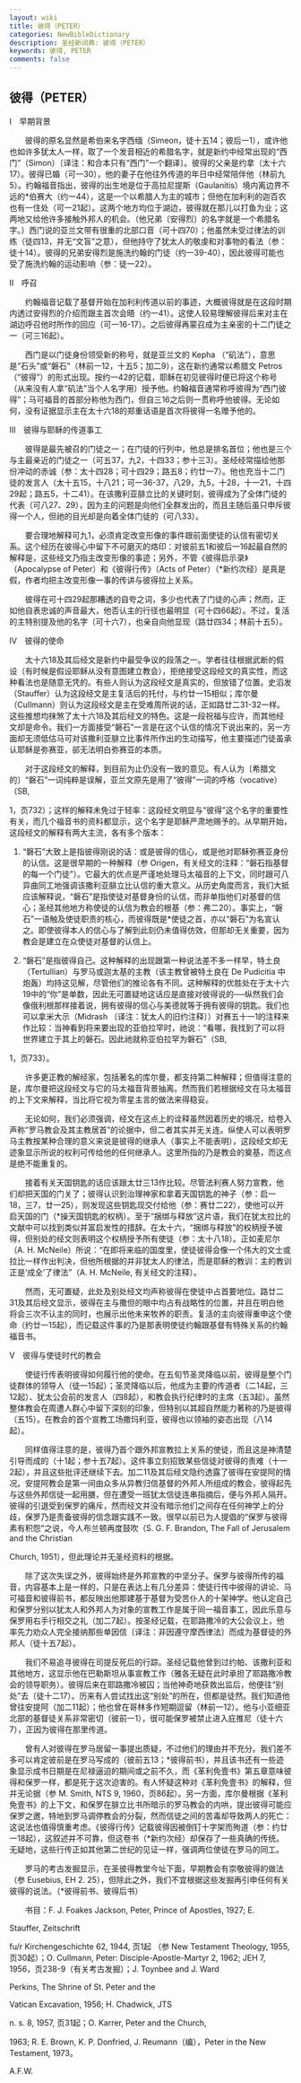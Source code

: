 ```yaml
---
layout: wiki
title: 彼得（PETER）
categories: NewBibleDictionary
description: 圣经新词典: 彼得（PETER）
keywords: 彼得, PETER
comments: false
---
```


## 彼得（PETER）

Ⅰ　早期背景

　　彼得的原名显然是希伯来名字西缅（Simeon，徒十五14；彼后一1），或许他也如许多犹太人一样，取了一个发音相近的希腊名字，就是新约中经常出现的“西门”（Simon）〔译注：和合本只有“西门”一个翻译〕。彼得的父亲是约拿（太十六17）。彼得已婚（可一30），他的妻子在他往外传道的年日中经常陪伴他（林前九5）。约翰福音指出，彼得的出生地是位于高拉尼提斯（Gaulanitis）境内离边界不远的*伯赛大（约一44），这是一个以希腊人为主的城市；但他在加利利的迦百农也有一住处（可一21起）。这两个地方均位于湖边，彼得就在那儿以打鱼为业；这两地又给他许多接触外邦人的机会。（他兄弟〔安得烈〕的名字就是一个希腊名字。）西门说的亚兰文带有很重的北部口音（可十四70）；他虽然未受过律法的训练（徒四13，并无“文盲”之意），但他持守了犹太人的敬虔和对事物的看法（参：徒十14）。彼得的兄弟安得烈是施洗约翰的门徒（约一39-40），因此彼得可能也受了施洗约翰的运动影响（参：徒一22）。

Ⅱ　呼召

　　约翰福音记载了基督开始在加利利传道以前的事迹，大概彼得就是在这段时期内透过安得烈的介绍而跟主首次会晤（约一41）。这使人较易理解彼得后来对主在湖边呼召他时所作的回应（可一16-17）。之后彼得再蒙召成为主亲密的十二门徒之一（可三16起）。

　　西门是以门徒身份领受新的称号，就是亚兰文的 Kepha （“矶法”），意思是“石头”或“磐石”（林前一12，十五5；加二9），这在新约通常以希腊文 Petros （“彼得”）的形式出现。按约一42的记载，耶稣在初见彼得时便已将这个称号（从来没有人拿“矶法”当个人名字用）授予他。约翰福音通常称呼彼得为“西门彼得”；马可福音的首部分称他为西门，但自三16之后则一贯称呼他彼得。无论如何，没有证据显示主在太十六18的郑重话语是首次将彼得一名赠予他的。

Ⅲ　彼得与耶稣的传道事工

　　彼得是最先被召的门徒之一；在门徒的行列中，他总是排名首位；他也是三个与主最亲近的门徒之一（可五37，九2，十四33；参十三3）。圣经经常描绘他那份冲动的赤诚（参：太十四28；可十四29；路五8；约廿一7）。他也充当十二门徒的发言人（太十五15，十八21；可一36-37，八29，九5，十28，十一21，十四29起；路五5，十二41）。在该撒利亚腓立比的关键时刻，彼得成为了全体门徒的代表（可八27、29），因为主的问题是向他们全群发出的，而且主随后虽只申斥彼得一个人，但祂的目光却是向着全体门徒的（可八33）。

　　要合理地解释可九1，必须肯定改变形像的事件跟前面使徒的认信有密切关系。这个经历在彼得心中留下不可磨灭的烙印：对彼前五1和彼后一16起最自然的解释是，这些经文乃指主改变形像的事迹；另外，不管《彼得启示录》（Apocalypse of Peter）和《彼得行传》（Acts of Peter）（*新约次经）是真是假，作者均把主改变形像一事的传讲与彼得拉上关系。

　　彼得在可十四29起那糟透的自夸之词，多少也代表了门徒的心声；然而，正如他自表忠诚的声音最大，他否认主的行径也最明显（可十四66起）。不过，复活的主特别提及他的名字（可十六7），也亲自向他显现（路廿四34；林前十五5）。

Ⅳ　彼得的使命

　　太十六18及其后经文是新约中最受争议的段落之一。学者往往根据武断的假设（有时候是假设耶稣从没有意图建立教会），拒绝接受这段经文的真实性，而这种看法也是随意无凭的。有些人则认为这段经文是真实的，但放错了位置。史滔发（Stauffer）认为这段经文是主复活后的托付，与约廿一15相似；库尔曼（Cullmann）则认为这段经文是主在受难周所说的话，正如路廿二31-32一样。这些推想均抹煞了太十六18及其后经文的特色。这是一段祝福与应许，而其他经文却是命令。我们一方面接受“磐石”一言是在这个认信的情况下说出来的，另一方面却无须低估马可对该撒利亚腓立比事件所作出的生动描写，他主要描述门徒虽承认耶稣是弥赛亚，郤无法明白弥赛亚的本质。

　　对于这段经文的解释，到目前为止仍没有一致的意见。有人认为〔希腊文的〕“磐石”一词纯粹是误解，亚兰文原先是用了“彼得”一词的呼格（vocative）（SB,

1，页732）；这样的解释未免过于轻率：这段经文明显与“彼得”这个名字的重要性有关，而几个福音书的资料都显示，这个名字是耶稣严肃地赐予的。从早期开始，这段经文的解释有两大主流，各有多个版本：

1. “磐石”大致上是指彼得刚说的话：或是彼得的信心，或是他对耶稣弥赛亚身份的认信。这是很早期的一种解释（参 Origen，有关经文的注释：“磐石指基督的每一个门徒”）。它最大的优点是严谨地处理马太福音的上下文，同时跟可八异曲同工地强调该撒利亚腓立比认信的重大意义。从历史角度而言，我们大抵应该解释说，“磐石”是指使徒对基督身份的认信，而非单指他们对基督的信心；圣经其他地方称使徒的认信为教会的根基（参：弗二20）。事实上，“磐石”一语触及使徒职责的核心，而彼得既是*使徒之首，亦以“磐石”为名宣认之。即使彼得本人的信心与了解到此刻仍未值得仿效，但那却无关重要，因为教会是建立在众使徒对基督的认信上。

2. “磐石”是指彼得自己。这种解释的出现跟第一种说法差不多一样早，特土良（Tertullian）与罗马或迦太基的主教（该主教曾被特土良在 De Pudicitia 中炮轰）均持这见解，尽管他们的推论各有不同。这种解释的优胜处在于太十六19中的“你”是单数，因此无可置疑地这话应是直接对彼得说的──纵然我们会像俄利根那样接着说，拥有彼得的信心与美德就等于拥有彼得的钥匙。我们也可以拿米大示（Midrash 〔译注：犹太人的旧约注释〕）对赛五十一1的注释来作比较：当神看到将来要出现的亚伯拉罕时，祂说：“看哪，我找到了可以将世界建立于其上的磐石。因此祂就称亚伯拉罕为磐石”（SB,

1，页733）。

　　许多更正教的解经家，包括著名的库尔曼，都支持第二种解释；但值得注意的是，库尔曼把这段经文与它的马太福音背景抽离。然而我们若根据经文在马太福音的上下文来解释，当比将它视为零星主言的做法来得稳妥。

　　无论如何，我们必须强调，经文在这点上的诠释虽然因着历史的境况，给卷入声称“罗马教会及其主教居首”的论据中，但二者其实并无关连。纵使人可以表明罗马主教按某种合理的意义来说是彼得的继承人（事实上不能表明），这段经文却无迹象显示所说的权利可传给他的任何继承人。这里所指的乃是教会的奠基，而这点是绝不能重复的。

　　接着有关天国钥匙的话应该跟太廿三13作比较。尽管法利赛人努力宣教，他们却把天国的门关了；彼得认识到治理神家和拿着天国钥匙的神子（参：启一18，三7，廿一25），则发现这些钥匙现交付给他（参：赛廿二22），使他可以开启天国的门（*操天国钥匙的权柄）。至于“捆绑与释放”这片语，我们在犹太拉比的文献中可以找到类似并富启发性的措辞。在太十六，“捆绑与释放”的权柄授予彼得，但别处的经文则表明这个权柄授予所有使徒（参：太十八18）。正如麦尼尔（A. H. McNeile）所说：“在即将来临的国度里，使徒彼得会像一个伟大的文士或拉比一样作出判决，但他所根据的并非犹太人的律法，而是耶稣的教训：主的教训正是‘成全’了律法”（A. H. McNeile, 有关经文的注释）。

　　然而，无可置疑，此处及别处经文均声称彼得在使徒中占首要地位。路廿二31及其后经文显示，彼得在主与撒但的眼中均占有战略性的位置，并且在明白他将会三次不认主的同时，也展示出他未来牧养的职责。复活的主向彼得重申这个使命（约廿一15起），而记载这件事的乃是那表明使徒约翰跟基督有特殊关系的约翰福音书。

Ⅴ　彼得与使徒时代的教会

　　使徒行传表明彼得如何履行他的使命。在五旬节圣灵降临以前，彼得是整个门徒群体的领导人（徒一15起）；圣灵降临以后，他成为主要的传道者（二14起，三12起）、犹太公会前的发言人（四8起），和教会执行纪律时的主席（五3起）。虽然整体教会在周遭人群心中留下深刻的印象，但特别以其超自然能力著称的乃是彼得（五15）。在教会的首个宣教工场撒玛利亚，彼得也以领袖的姿态出现（八14起）。

　　同样值得注意的是，彼得乃首个跟外邦宣教拉上关系的使徒，而且这是神清楚引导而成的（十1起；参十五7起）。这件事立刻招致某些信徒对彼得的责难（十一2起），并且这些批评还继续下去。加二11及其后经文隐约透露了彼得在安提阿的情况。安提阿教会是第一间由众多从异教归信基督的外邦人所组成的教会，彼得起先与这些外邦信徒一起用膳，但在遭受一班犹太信徒连串指摘后，便与外邦人隔开。彼得的引退受到保罗的痛斥，然而经文并没有暗示他们之间存在任何神学上的分歧，保罗乃是责备彼得的信念跟实践不一致。很早以前已为人提倡的“保罗与彼得素有积怨”之说，今人布兰顿再度鼓吹（S. G. F. Brandon, The Fall of Jerusalem and the Christian

Church, 1951），但此理论并无圣经资料的根据。

　　除了这次失误之外，彼得始终是外邦宣教的中坚分子。保罗与彼得所传的福音，内容基本上是一样的，只是在表达上有几分差异：使徒行传中彼得的讲论、马可福音和彼得前书，都反映出他那建基于基督为受苦仆人的十架神学。他认定自己和保罗分别以犹太人和外邦人为对象的宣教工作是属于同一福音事工，因此乐意与保罗用右手行相交之礼（加二7起）。按圣经记载，在耶路撒冷的大公会议上，他率先力劝众人完全接纳那些单因信〔译注：非因遵守摩西律法〕而成为基督徒的外邦人（徒十五7起）。

　　我们不易追寻彼得在司提反死后的行踪。圣经记载他曾到过约帕、该撒利亚和其他地方，这显示他在巴勒斯坦从事宣教工作（雅各无疑在此时承担了耶路撒冷教会的领导职务）。彼得后来在耶路撒冷被囚；当他神奇地获救出监后，他便往“别处”去（徒十二17）。历来有人尝试找出这“别处”的所在，但都是徒然。我们知道他曾往安提阿（加二11起）；他也曾在哥林多作短期逗留（林前一12）。他与小亚细亚北部的基督徒关系非常密切（彼前一1），很可能保罗被禁止进入庇推尼（徒十六7），正因为彼得在那里传道。

　　曾有人对彼得在罗马居留一事提出质疑，不过他们的理由并不充分。我们差不多可以肯定彼前是在罗马写成的（彼前五13；*彼得前书），并且该书还有一些迹象显示成书日期是在尼禄逼迫的期间或之前不久，而《革利免壹书》第五章意味彼得和保罗一样，都是死于这次迫害的。有人怀疑这种对《革利免壹书》的解释，但并无论据（参 M. Smith, NTS 9, 1960，页86起）。另一方面，库尔曼根据《革利免壹书》的上下文，和保罗在腓立比书所暗示的罗马教会的内哄，提出彼得可能应保罗之邀，特地到罗马调停教会的分裂，然而信徒之间的苦毒却导致两人的死亡：这说法也值得慎重考虑。《彼得行传》记载彼得因被倒钉十字架而殉道（参：约廿一18起），这叙述并不可靠，但这卷书（*新约次经）却保存了一些真确的传统。无疑地，这些行传正如其他第二世纪的见证一样，强调两位使徒在罗马的同工。

　　罗马的考古发掘显示，在圣彼得教堂今址下面，早期教会有崇敬彼得的做法（参 Eusebius, EH 2. 25），但除此之外，我们不宜根据这些发掘再引申任何有关彼得的说法。（*彼得前书、彼得后书）

　　书目：F. J. Foakes Jackson, Peter, Prince of Apostles, 1927; E.

Stauffer, Zeitschrift

fu/r Kirchengeschichte 62, 1944, 页1起 （参 New Testament Theology, 1955, 页30起）；O. Cullmann, Peter: Disciple-Apostle-Martyr 2, 1962; JEH 7, 1956，页238-9（有关考古发掘）；J. Toynbee and J. Ward

Perkins, The Shrine of St. Peter and the

Vatican Excavation, 1956; H. Chadwick, JTS

n. s. 8, 1957, 页31起；O. Karrer, Peter and the Church,

1963; R. E. Brown, K. P. Donfried, J. Reumann（编），Peter in the New Testament, 1973。

A.F.W.






